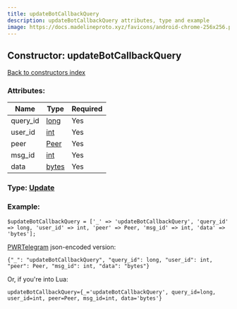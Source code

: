 ```yaml
---
title: updateBotCallbackQuery
description: updateBotCallbackQuery attributes, type and example
image: https://docs.madelineproto.xyz/favicons/android-chrome-256x256.png
---
```

## Constructor: updateBotCallbackQuery  
[Back to constructors index](index.md)



### Attributes:

| Name     |    Type       | Required |
|----------|---------------|----------|
|query\_id|[long](../types/long.md) | Yes|
|user\_id|[int](../types/int.md) | Yes|
|peer|[Peer](../types/Peer.md) | Yes|
|msg\_id|[int](../types/int.md) | Yes|
|data|[bytes](../types/bytes.md) | Yes|



### Type: [Update](../types/Update.md)


### Example:

```
$updateBotCallbackQuery = ['_' => 'updateBotCallbackQuery', 'query_id' => long, 'user_id' => int, 'peer' => Peer, 'msg_id' => int, 'data' => 'bytes'];
```  

[PWRTelegram](https://pwrtelegram.xyz) json-encoded version:

```
{"_": "updateBotCallbackQuery", "query_id": long, "user_id": int, "peer": Peer, "msg_id": int, "data": "bytes"}
```


Or, if you're into Lua:  


```
updateBotCallbackQuery={_='updateBotCallbackQuery', query_id=long, user_id=int, peer=Peer, msg_id=int, data='bytes'}

```


